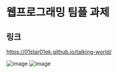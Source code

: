 # 웹프로그래밍 팀플 과제    

  
  ## 링크
  https://01star01ek.github.io/talking-world/
  
![image](https://user-images.githubusercontent.com/80823659/204287273-edef8321-eb93-4314-82cf-1e5c8f60fd31.png)
![image](https://user-images.githubusercontent.com/80823659/204287560-fcbd570b-f0e3-40d1-93ab-417c1f2157e1.png)
